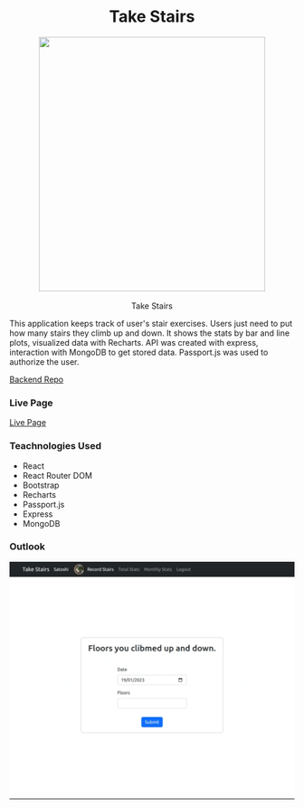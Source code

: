 <h1 align="center">Take Stairs</h1>
<p align="center" width="100%">
<img src='https://res.cloudinary.com/dmaijlcxd/image/upload/v1673105976/Screenshot_from_2023-01-05_16-47-27_nku5jj.png' width="400" height="450">
</p>
<p align="center">
  Take Stairs
</p>

This application keeps track of user's stair exercises. Users just need to put how many stairs they climb up and down. It shows the stats by bar and line plots, visualized data with Recharts.  API was created with express, interaction with MongoDB to get stored data. Passport.js was used to authorize the user. 

[Backend Repo](https://github.com/Satoshi-Sh/stairsAPI)

### Live Page
[Live Page](https://satoshi-sh.github.io/take-stairs/)

### Teachnologies Used 
- React
- React Router DOM
- Bootstrap
- Recharts 
- Passport.js
- Express 
- MongoDB


### Outlook
<p align="center" width="50%" height="50%">
<img src='https://github.com/Satoshi-Sh/git_resource/blob/main/stairs.gif' width="550" height="420">
</p>




